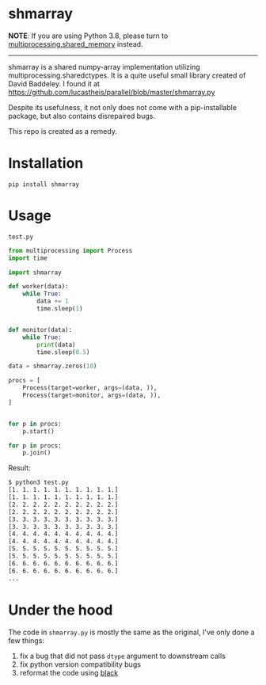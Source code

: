 # shmarray

**NOTE**: If you are using Python 3.8, please turn to 
[multiprocessing.shared_memory](https://docs.python.org/3.8/library/multiprocessing.shared_memory.html#module-multiprocessing.shared_memory)
instead.

-----

shmarray is a shared numpy-array implementation utilizing
multiprocessing.sharedctypes.  It is a quite useful small library created of
David Baddeley. I found it at
https://github.com/lucastheis/parallel/blob/master/shmarray.py

Despite its usefulness, it not only does not come with a pip-installable
package, but also contains disrepaired bugs. 

This repo is created as a remedy.

# Installation
```
pip install shmarray
```

# Usage

`test.py`
```python
from multiprocessing import Process
import time

import shmarray

def worker(data):
    while True:
        data += 1
        time.sleep(1)


def monitor(data):
    while True:
        print(data)
        time.sleep(0.5)

data = shmarray.zeros(10)

procs = [
    Process(target=worker, args=(data, )),
    Process(target=monitor, args=(data, )),
]


for p in procs:
    p.start()

for p in procs:
    p.join()
```

Result:
```bash
$ python3 test.py
[1. 1. 1. 1. 1. 1. 1. 1. 1. 1.]
[1. 1. 1. 1. 1. 1. 1. 1. 1. 1.]
[2. 2. 2. 2. 2. 2. 2. 2. 2. 2.]
[2. 2. 2. 2. 2. 2. 2. 2. 2. 2.]
[3. 3. 3. 3. 3. 3. 3. 3. 3. 3.]
[3. 3. 3. 3. 3. 3. 3. 3. 3. 3.]
[4. 4. 4. 4. 4. 4. 4. 4. 4. 4.]
[4. 4. 4. 4. 4. 4. 4. 4. 4. 4.]
[5. 5. 5. 5. 5. 5. 5. 5. 5. 5.]
[5. 5. 5. 5. 5. 5. 5. 5. 5. 5.]
[6. 6. 6. 6. 6. 6. 6. 6. 6. 6.]
[6. 6. 6. 6. 6. 6. 6. 6. 6. 6.]
...
```

# Under the hood
The code in `shmarray.py` is mostly the same as the original, I've only done a few things:
1. fix a bug that did not pass `dtype` argument to downstream calls
2. fix python version compatibility bugs
3. reformat the code using [black](https://github.com/psf/black)
